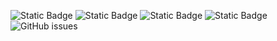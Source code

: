 ![Static Badge](https://img.shields.io/badge/blacklists-60-000000) ![Static Badge](https://img.shields.io/badge/blacklisted-2680007-cc0000) ![Static Badge](https://img.shields.io/badge/whitelisted-2245-00CC00) ![Static Badge](https://img.shields.io/badge/streaming_blacklist-28107-000000) ![GitHub issues](https://img.shields.io/github/issues/fabriziosalmi/blacklists)
